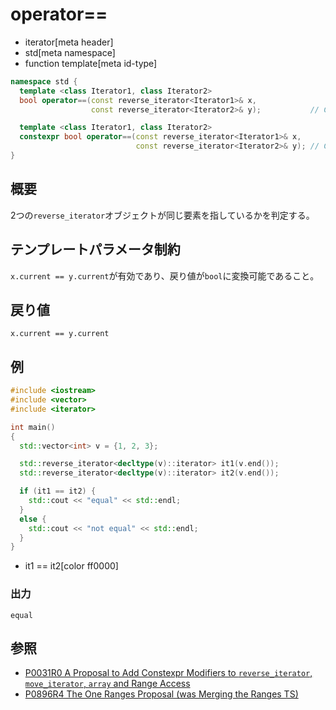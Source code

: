 # operator==
* iterator[meta header]
* std[meta namespace]
* function template[meta id-type]

```cpp
namespace std {
  template <class Iterator1, class Iterator2>
  bool operator==(const reverse_iterator<Iterator1>& x,
                  const reverse_iterator<Iterator2>& y);           // C++03

  template <class Iterator1, class Iterator2>
  constexpr bool operator==(const reverse_iterator<Iterator1>& x,
                            const reverse_iterator<Iterator2>& y); // C++17
}
```

## 概要
2つの`reverse_iterator`オブジェクトが同じ要素を指しているかを判定する。

## テンプレートパラメータ制約

`x.current == y.current`が有効であり、戻り値が`bool`に変換可能であること。


## 戻り値
`x.current == y.current`


## 例
```cpp example
#include <iostream>
#include <vector>
#include <iterator>

int main()
{
  std::vector<int> v = {1, 2, 3};

  std::reverse_iterator<decltype(v)::iterator> it1(v.end());
  std::reverse_iterator<decltype(v)::iterator> it2(v.end());

  if (it1 == it2) {
    std::cout << "equal" << std::endl;
  }
  else {
    std::cout << "not equal" << std::endl;
  }
}
```
* it1 == it2[color ff0000]


### 出力
```
equal
```

## 参照
- [P0031R0 A Proposal to Add Constexpr Modifiers to `reverse_iterator`, `move_iterator`, `array` and Range Access](http://www.open-std.org/jtc1/sc22/wg21/docs/papers/2015/p0031r0.html)
- [P0896R4 The One Ranges Proposal (was Merging the Ranges TS)](http://www.open-std.org/jtc1/sc22/wg21/docs/papers/2018/p0896r4.pdf)
